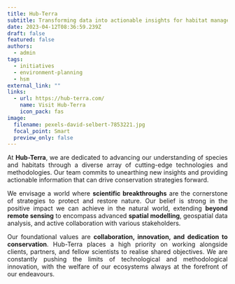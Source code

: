 ```yaml
---
title: Hub-Terra
subtitle: Transforming data into actionable insights for habitat management
date: 2023-04-12T08:36:59.239Z
draft: false
featured: false
authors:
  - admin
tags:
  - initiatives
  - environment-planning
  - hsm
external_link: ""
links:
  - url: https://hub-terra.com/
    name: Visit Hub-Terra
    icon_pack: fas
image:
  filename: pexels-david-selbert-7853221.jpg
  focal_point: Smart
  preview_only: false
---
```

<div style="text-align: justify;">

At **Hub-Terra**, we are dedicated to advancing our understanding of species and habitats through a diverse array of cutting-edge technologies and methodologies. Our team commits to unearthing new insights and providing actionable information that can drive conservation strategies forward.

We envisage a world where **scientific breakthroughs** are the cornerstone of strategies to protect and restore nature. Our belief is strong in the positive impact we can achieve in the natural world, extending **beyond remote sensing** to encompass advanced **spatial modelling**, geospatial data analysis, and active collaboration with various stakeholders.

Our foundational values are **collaboration, innovation, and dedication to conservation**. Hub-Terra places a high priority on working alongside clients, partners, and fellow scientists to realise shared objectives. We are constantly pushing the limits of technological and methodological innovation, with the welfare of our ecosystems always at the forefront of our endeavours.